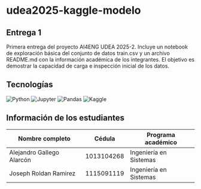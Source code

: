 # udea2025-kaggle-modelo

## Entrega 1
Primera entrega del proyecto AI4ENG UDEA 2025-2. Incluye un notebook de exploración básica del conjunto de datos train.csv y un archivo README.md con la información académica de los integrantes. El objetivo es demostrar la capacidad de carga e inspección inicial de los datos.

## Tecnologías
![Python](https://img.shields.io/badge/Python-3.10-blue?logo=python&logoColor=white)
![Jupyter](https://img.shields.io/badge/Jupyter-Notebook-orange?logo=jupyter&logoColor=white)
![Pandas](https://img.shields.io/badge/Pandas-DataFrame-lightgrey?logo=pandas&logoColor=black)
![Kaggle](https://img.shields.io/badge/Kaggle-Submission-blue?logo=kaggle&logoColor=white)

## Información de los estudiantes
| Nombre completo             | Cédula      |  Programa académico       |
|-----------------------------|-------------|---------------------------|
|  Alejandro Gallego Alarcón  | 1013104268  | Ingeniería en Sistemas    |
|  Joseph Roldan Ramirez      | 1115091119  | Ingeniería en Sistemas    |
